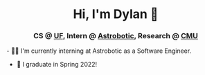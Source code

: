 <h1 align="center">Hi, I'm Dylan 👋</h1>
<h3 align="center">CS @ <a href=https://www.cise.ufl.edu target="blank">UF</a>,  Intern @ <a href=https://www.astrobotic.com target="blank">Astrobotic</a>,  Research @ <a href=https://frc.ri.cmu.edu target="blank">CMU</a></h3>

<p>
- 👨‍💼 I'm currently interning at Astrobotic as a Software Engineer. 
  
- 👷‍ I graduate in Spring 2022! 
  
</p>

<!--
**dylanhawley/dylanhawley** is a ✨ _special_ ✨ repository because its `README.md` (this file) appears on your GitHub profile.

Here are some ideas to get you started:

- 🔭 I’m currently working on ...
- 🌱 I’m currently learning ...
- 👯 I’m looking to collaborate on ...
- 🤔 I’m looking for help with ...
- 💬 Ask me about ...
- 📫 How to reach me: ...
- 😄 Pronouns: ...
- ⚡ Fun fact: ...
-->
